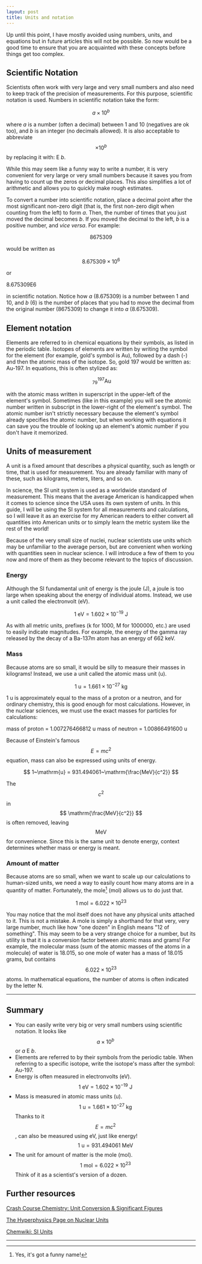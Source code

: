 ```yaml
---
layout: post
title: Units and notation
---
```


Up until this point, I have mostly avoided using numbers, units, and equations but in future articles this will not be possible. So now would be a good time to ensure that you are acquainted with these concepts before things get too complex.

<!--more-->

## Scientific Notation

Scientists often work with very large and very small numbers and also need to keep track of the precision of measurements. For this purpose, scientific notation is used. Numbers in scientific notation take the form:

$$a \times 10^{b}$$

where *a* is a number (often a decimal) between 1 and 10 (negatives are ok too), and *b* is an integer (no decimals allowed). It is also acceptable to abbreviate $$  \times 10^{b}$$  by replacing it with: E *b*.

While this may seem like a funny way to write a number, it is very convenient for very large or very small numbers because it saves you from having to count up the zeros or decimal places. This also simplifies a lot of arithmetic and allows you to quickly make rough estimates.

To convert a number into scientific notation, place a decimal point after the most significant non-zero digit (that is, the first non-zero digit when counting from the left) to form *a*. Then, the number of times that you just moved the decimal becomes *b*. If you moved the decimal to the left, *b* is a positive number, and *vice versa*. For example:

$$ 8675309$$ 

would be written as

$$ 8.675309\times10^{6} $$

or

8.675309E6

in scientific notation. Notice how *a* (8.675309) is a number between 1 and 10, and *b* (6) is the number of places that you had to move the decimal from the original number (8675309) to change it into *a* (8.675309).

## Element notation

Elements are referred to in chemical equations by their symbols, as listed in the periodic table. Isotopes of elements are written by writing the symbol for the element (for example, gold's symbol is Au), followed by a dash (-) and then the atomic mass of the isotope. So, gold 197 would be written as: Au-197. In equations, this is often stylized as:

$$ \mathrm{~^{197}_{79}Au} $$

with the atomic mass written in superscript in the upper-left of the element's symbol. Sometimes (like in this example) you will see the atomic number written in subscript in the lower-right of the element's symbol. The atomic number isn't strictly necessary because the element's symbol already specifies the atomic number, but when working with equations it can save you the trouble of looking up an element's atomic number if you don't have it memorized.

## Units of measurement

A unit is a fixed amount that describes a physical quantity, such as length or time, that is used for measurement. You are already familiar with many of these, such as kilograms, meters, liters, and so on.

In science, the SI unit system is used as a worldwide standard of measurement. This means that the average American is handicapped when it comes to science since the USA uses its own system of units. In this guide, I will be using the SI system for all measurements and calculations, so I will leave it as an exercise for my American readers to either convert all quantities into American units or to simply learn the metric system like the rest of the world!

Because of the very small size of nuclei, nuclear scientists use units which may be unfamiliar to the average person, but are convenient when working with quantities seen in nuclear science. I will introduce a few of them to you now and more of them as they become relevant to the topics of discussion.

### Energy

Although the SI fundamental unit of energy is the joule (J), a joule is too large when speaking about the energy of individual atoms. Instead, we use a unit called the electronvolt (eV).

$$ 1~\mathrm{eV} = 1.602\times10^{-19}~\mathrm{J} $$

As with all metric units, prefixes (k for 1000, M for 1000000, etc.) are used to easily indicate magnitudes. For example, the energy of the gamma ray released by the decay of a Ba-137m atom has an energy of 662 keV.

### Mass

Because atoms are so small, it would be silly to measure their masses in kilograms! Instead, we use a unit called the atomic mass unit (u).

$$ 1~\mathrm{u} = 1.661\times10^{-27}~\mathrm{kg} $$

1 u is approximately equal to the mass of a proton or a neutron, and for ordinary chemistry, this is good enough for most calculations. However, in the nuclear sciences, we must use the exact masses for particles for calculations:

mass of proton = 1.007276466812 u
mass of neutron = 1.00866491600 u

Because of Einstein's famous $$ E=mc^2 $$ equation, mass can also be expressed using units of energy.

$$ 1~\mathrm{u} = 931.494061~\mathrm{\frac{MeV}{c^2}} $$

The $$c^2$$ in $$ \mathrm{\frac{MeV}{c^2}} $$ is often removed, leaving $$ \mathrm{MeV} $$ for convenience. Since this is the same unit to denote energy, context determines whether mass or energy is meant.

### Amount of matter

Because atoms are so small, when we want to scale up our calculations to human-sized units, we need a way to easily count how many atoms are in a quantity of matter. Fortunately, the mole[^1] (mol) allows us to do just that.

[^1]: Yes, it's got a funny name!

$$ 1~\mathrm{mol} = 6.022\times10^{23} $$

You may notice that the mol itself does not have any physical units attached to it. This is not a mistake. A mole is simply a shorthand for that very, very large number, much like how "one dozen" in English means "12 of something". This may seem to be a very strange choice for a number, but its utility is that it is a conversion factor between atomic mass and grams! For example, the molecular mass (sum of the atomic masses of the atoms in a molecule) of water is 18.015, so one mole of water has a mass of 18.015 grams, but contains $$ 6.022\times10^{23} $$ atoms. In mathematical equations, the number of atoms is often indicated by the letter N.

***

## Summary

* You can easily write very big or very small numbers using scientific notation. It looks like $$ a \times 10^{b} $$ or *a* E *b*.
* Elements are referred to by their symbols from the periodic table. When referring to a specific isotope, write the isotope's mass after the symbol: Au-197.
* Energy is often measured in electronvolts (eV). $$ 1~\mathrm{eV} = 1.602\times10^{-19}~\mathrm{J} $$
* Mass is measured in atomic mass units (u). $$ 1~\mathrm{u} = 1.661\times10^{-27}~\mathrm{kg} $$ Thanks to it $$ E=mc^2 $$, can also be measured using eV, just like energy! $$ 1~\mathrm{u} = 931.494061~\mathrm{MeV} $$
* The unit for amount of matter is the mole (mol). $$ 1~\mathrm{mol} = 6.022\times10^{23} $$ Think of it as a scientist's version of a dozen.

## Further resources

<a href="https://www.youtube.com/watch?v=hQpQ0hxVNTg" target="_blank">Crash Course Chemistry: Unit Conversion &amp; Significant Figures</a>

<a href="http://hyperphysics.phy-astr.gsu.edu/hbase/nuclear/nucuni.html" target="_blank">The Hyperphysics Page on Nuclear Units</a>

<a href="http://chemwiki.ucdavis.edu/Analytical_Chemistry/Quantifying_Nature/Units_of_Measure/SI_Units" target="_blank">Chemwiki: SI Units</a>

***
